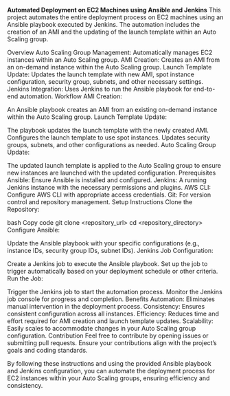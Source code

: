 <b>Automated Deployment on EC2 Machines using Ansible and Jenkins</b></n>
This project automates the entire deployment process on EC2 machines using an Ansible playbook executed by Jenkins. The automation includes the creation of an AMI and the updating of the launch template within an Auto Scaling group.

Overview
Auto Scaling Group Management: Automatically manages EC2 instances within an Auto Scaling group.
AMI Creation: Creates an AMI from an on-demand instance within the Auto Scaling group.
Launch Template Update: Updates the launch template with new AMI, spot instance configuration, security group, subnets, and other necessary settings.
Jenkins Integration: Uses Jenkins to run the Ansible playbook for end-to-end automation.
Workflow
AMI Creation:

An Ansible playbook creates an AMI from an existing on-demand instance within the Auto Scaling group.
Launch Template Update:

The playbook updates the launch template with the newly created AMI.
Configures the launch template to use spot instances.
Updates security groups, subnets, and other configurations as needed.
Auto Scaling Group Update:

The updated launch template is applied to the Auto Scaling group to ensure new instances are launched with the updated configuration.
Prerequisites
Ansible: Ensure Ansible is installed and configured.
Jenkins: A running Jenkins instance with the necessary permissions and plugins.
AWS CLI: Configure AWS CLI with appropriate access credentials.
Git: For version control and repository management.
Setup Instructions
Clone the Repository:

bash
Copy code
git clone <repository_url>
cd <repository_directory>
Configure Ansible:

Update the Ansible playbook with your specific configurations (e.g., instance IDs, security group IDs, subnet IDs).
Jenkins Job Configuration:

Create a Jenkins job to execute the Ansible playbook.
Set up the job to trigger automatically based on your deployment schedule or other criteria.
Run the Job:

Trigger the Jenkins job to start the automation process.
Monitor the Jenkins job console for progress and completion.
Benefits
Automation: Eliminates manual intervention in the deployment process.
Consistency: Ensures consistent configuration across all instances.
Efficiency: Reduces time and effort required for AMI creation and launch template updates.
Scalability: Easily scales to accommodate changes in your Auto Scaling group configuration.
Contribution
Feel free to contribute by opening issues or submitting pull requests. Ensure your contributions align with the project’s goals and coding standards.

By following these instructions and using the provided Ansible playbook and Jenkins configuration, you can automate the deployment process for EC2 instances within your Auto Scaling groups, ensuring efficiency and consistency.
